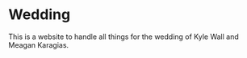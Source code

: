 # Wedding

This is a website to handle all things for the wedding of Kyle Wall and Meagan Karagias. 
